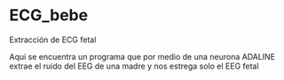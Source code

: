 # ECG_bebe
Extracción de ECG fetal 

Aqui se encuentra un programa que por medio de una neurona ADALINE extrae el ruido del EEG de una madre y nos estrega solo el EEG fetal
